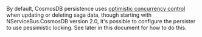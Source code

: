 By default, CosmosDB persistence uses [optimistic concurrency control](https://en.wikipedia.org/wiki/Optimistic_concurrency_control) when updating or deleting saga data, though starting with NServiceBus.CosmosDB version 2.0, it's possible to configure the persister to use pessimistic locking. See later in this document for how to do this.